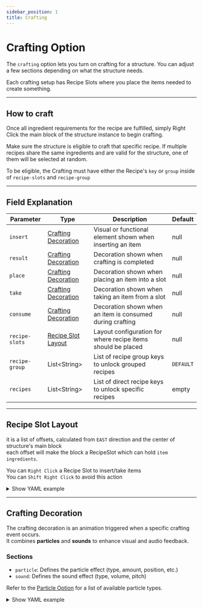 ```yaml
---
sidebar_position: 1
title: Crafting
---
```


# Crafting Option

The `crafting` option lets you turn on crafting for a structure. You can adjust a few sections depending on what the structure needs.

Each crafting setup has Recipe Slots where you place the items needed to create something.

---

## How to craft
Once all ingredient requirements for the recipe are fulfilled, simply Right Click the main block of the structure instance to begin crafting.

Make sure the structure is eligible to craft that specific recipe. If multiple recipes share the same ingredients and 
are valid for the structure, one of them will be selected at random.

To be eligible, the Crafting must have either the Recipe's `key` or `group` inside of `recipe-slots` and `recipe-group`

---

## Field Explanation

| Parameter             | Type                                        | Description                                                                 | Default   |
|-----------------------|---------------------------------------------|-----------------------------------------------------------------------------|-----------|
| `insert`              | [Crafting Decoration](#crafting-decoration) | Visual or functional element shown when inserting an item                   | null      |
| `result`              | [Crafting Decoration](#crafting-decoration) | Decoration shown when crafting is completed                                 | null      |
| `place`               | [Crafting Decoration](#crafting-decoration) | Decoration shown when placing an item into a slot                           | null      |
| `take`                | [Crafting Decoration](#crafting-decoration) | Decoration shown when taking an item from a slot                            | null      |
| `consume`             | [Crafting Decoration](#crafting-decoration) | Decoration shown when an item is consumed during crafting                   | null      |
| `recipe-slots`        | [Recipe Slot Layout](#recipe-slot-layout)   | Layout configuration for where recipe items should be placed                | null      |
| `recipe-group`        | List\<String>                               | List of recipe group keys to unlock grouped recipes                         | `DEFAULT` |
| `recipes`             | List\<String>                               | List of direct recipe keys to unlock specific recipes                       | empty     |

---

## Recipe Slot Layout

it is a list of offsets, calculated from `EAST` direction and the center of structure's main block  
each offset will make the block a RecipeSlot which can hold `item ingredients`.

You can `Right Click` a Recipe Slot to insert/take items  
You can `Shift Right Click` to avoid this action

<details>
  <summary>Show YAML example</summary>

```yml
crafting:
  recipe-slots:
    offsets: #slots are ordered from up (first) to bottom (last)
      - "-3 0.0 0"
      - "-2 0.0 2"
      - "-2 0.0 -2"
      - "2 0.0 -2"
      - "2 0.0 2"
      - "0 0.0 3"
      - "0.0 0.0 -3"
      - "3 0.0 0.0"
```
</details>

---

## Crafting Decoration

The crafting decoration is an animation triggered when a specific crafting event occurs.  
It combines **particles** and **sounds** to enhance visual and audio feedback.

### Sections

- `particle`: Defines the particle effect (type, amount, position, etc.)
- `sound`: Defines the sound effect (type, volume, pitch)

Refer to the [Particle Option](../../category/particle-option) for a list of available particle types.

<details>
  <summary>Show YAML example</summary>

```yml
section: #example insert
  particle:
    type: FLAME
    particle: SOUL_FIRE_FLAME
    amount: 10
    count: 1
    center-offset: "0 0 0"
    speed: 0
  sound:
    type: ENTITY_BLAZE_SHOOT
    volume: 1
    pitch: 0
```
</details>
